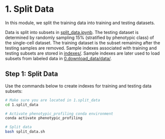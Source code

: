 # 1. Split Data

In this module, we split the training data into training and testing datasets.

Data is split into subsets in [split_data.ipynb](split_data.ipynb).
The testing dataset is determined by randomly sampling 15% (stratified by phenotypic class) of the single-cell dataset.
The training dataset is the subset remaining after the testing samples are removed.
Sample indexes associated with training and testing subsets are stored in [indexes/](indexes/).
Sample indexes are later used to load subsets from labeled data in [0.download_data/data/](../0.download_data/data/).

## Step 1: Split Data

Use the commands below to create indexes for training and testing data subsets:

```sh
# Make sure you are located in 1.split_data
cd 1.split_data

# Activate phenotypic_profiling conda environment
conda activate phenotypic_profiling

# Split data
bash split_data.sh
```
